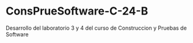 # ConsPrueSoftware-C-24-B
Desarrollo del laboratorio 3 y 4 del curso de Construccion y Pruebas de Software
